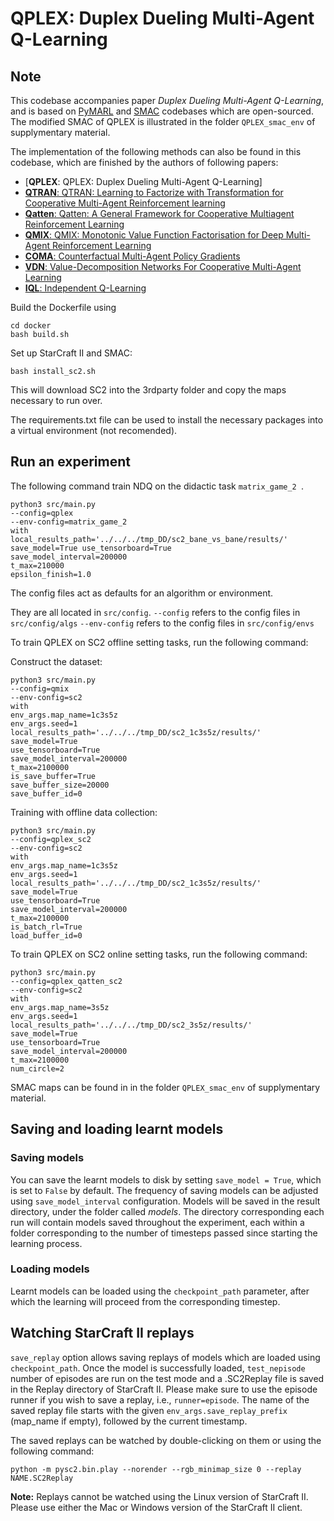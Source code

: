 # QPLEX: Duplex Dueling Multi-Agent Q-Learning

## Note
 This codebase accompanies paper *Duplex Dueling Multi-Agent Q-Learning*, 
 and is based on  [PyMARL](https://github.com/oxwhirl/pymarl) and [SMAC](https://github.com/oxwhirl/smac) codebases which are open-sourced. The modified SMAC of QPLEX is illustrated in the folder `QPLEX_smac_env` of supplymentary material.

The implementation of the following methods can also be found in this codebase, which are finished by the authors of following papers:

- [**QPLEX**: QPLEX: Duplex Dueling Multi-Agent Q-Learning]
- [**QTRAN**: QTRAN: Learning to Factorize with Transformation for Cooperative Multi-Agent Reinforcement learning](https://arxiv.org/abs/1905.05408)
- [**Qatten**: Qatten: A General Framework for Cooperative Multiagent Reinforcement Learning](https://arxiv.org/abs/2002.03939)
- [**QMIX**: QMIX: Monotonic Value Function Factorisation for Deep Multi-Agent Reinforcement Learning](https://arxiv.org/abs/1803.11485)
- [**COMA**: Counterfactual Multi-Agent Policy Gradients](https://arxiv.org/abs/1705.08926)
- [**VDN**: Value-Decomposition Networks For Cooperative Multi-Agent Learning](https://arxiv.org/abs/1706.05296) 
- [**IQL**: Independent Q-Learning](https://arxiv.org/abs/1511.08779)

Build the Dockerfile using 
```shell
cd docker
bash build.sh
```

Set up StarCraft II and SMAC:
```shell
bash install_sc2.sh
```

This will download SC2 into the 3rdparty folder and copy the maps necessary to run over.

The requirements.txt file can be used to install the necessary packages into a virtual environment (not recomended).

## Run an experiment 

The following command train NDQ on the didactic task `matrix_game_2 `.

```shell
python3 src/main.py 
--config=qplex 
--env-config=matrix_game_2 
with 
local_results_path='../../../tmp_DD/sc2_bane_vs_bane/results/' 
save_model=True use_tensorboard=True 
save_model_interval=200000 
t_max=210000 
epsilon_finish=1.0
```

The config files act as defaults for an algorithm or environment. 

They are all located in `src/config`.
`--config` refers to the config files in `src/config/algs`
`--env-config` refers to the config files in `src/config/envs`

To train QPLEX on SC2 offline setting tasks, run the following command:

Construct the dataset:

```shell
python3 src/main.py 
--config=qmix 
--env-config=sc2 
with 
env_args.map_name=1c3s5z 
env_args.seed=1 
local_results_path='../../../tmp_DD/sc2_1c3s5z/results/' 
save_model=True 
use_tensorboard=True 
save_model_interval=200000 
t_max=2100000 
is_save_buffer=True 
save_buffer_size=20000 
save_buffer_id=0
```

Training with offline data collection:

```shell
python3 src/main.py 
--config=qplex_sc2 
--env-config=sc2 
with 
env_args.map_name=1c3s5z 
env_args.seed=1 
local_results_path='../../../tmp_DD/sc2_1c3s5z/results/' 
save_model=True 
use_tensorboard=True 
save_model_interval=200000 
t_max=2100000 
is_batch_rl=True 
load_buffer_id=0
```

To train QPLEX on SC2 online setting tasks, run the following command:

```shell
python3 src/main.py 
--config=qplex_qatten_sc2 
--env-config=sc2 
with 
env_args.map_name=3s5z 
env_args.seed=1 
local_results_path='../../../tmp_DD/sc2_3s5z/results/' 
save_model=True 
use_tensorboard=True 
save_model_interval=200000 
t_max=2100000 
num_circle=2
```

SMAC maps can be found in in the folder `QPLEX_smac_env` of supplymentary material.

## Saving and loading learnt models

### Saving models

You can save the learnt models to disk by setting `save_model = True`, which is set to `False` by default. The frequency of saving models can be adjusted using `save_model_interval` configuration. Models will be saved in the result directory, under the folder called *models*. The directory corresponding each run will contain models saved throughout the experiment, each within a folder corresponding to the number of timesteps passed since starting the learning process.

### Loading models

Learnt models can be loaded using the `checkpoint_path` parameter, after which the learning will proceed from the corresponding timestep. 

## Watching StarCraft II replays

`save_replay` option allows saving replays of models which are loaded using `checkpoint_path`. Once the model is successfully loaded, `test_nepisode` number of episodes are run on the test mode and a .SC2Replay file is saved in the Replay directory of StarCraft II. Please make sure to use the episode runner if you wish to save a replay, i.e., `runner=episode`. The name of the saved replay file starts with the given `env_args.save_replay_prefix` (map_name if empty), followed by the current timestamp. 

The saved replays can be watched by double-clicking on them or using the following command:

```shell
python -m pysc2.bin.play --norender --rgb_minimap_size 0 --replay NAME.SC2Replay
```

**Note:** Replays cannot be watched using the Linux version of StarCraft II. Please use either the Mac or Windows version of the StarCraft II client.